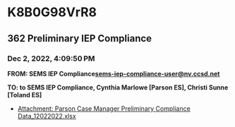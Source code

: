# K8B0G98VrR8
## 362 Preliminary IEP Compliance
### Dec 2, 2022, 4:09:50 PM
**FROM: SEMS IEP Compliance<sems-iep-compliance-user@nv.ccsd.net>**

**TO: to SEMS IEP Compliance, Cynthia Marlowe [Parson ES], Christi Sunne [Toland ES]**






* [Attachment: Parson Case Manager Preliminary Compliance Data_12022022.xlsx](K8B0G98VrR8-attachment-1.xlsx)
